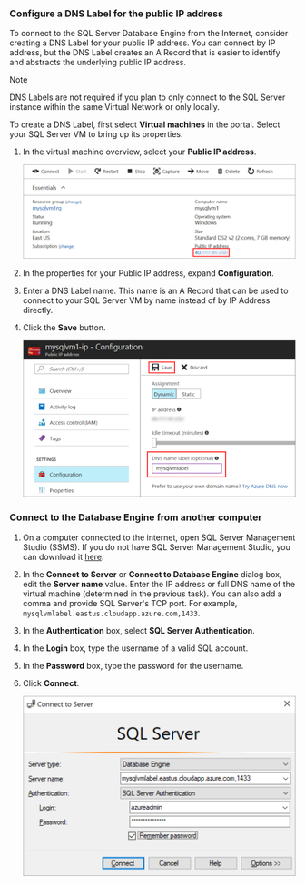 ### Configure a DNS Label for the public IP address

To connect to the SQL Server Database Engine from the Internet, consider creating a DNS Label for your public IP address. You can connect by IP address, but the DNS Label creates an A Record that is easier to identify and abstracts the underlying public IP address.

> [!NOTE]
> DNS Labels are not required if you plan to only connect to the SQL Server instance within the same Virtual Network or only locally.

To create a DNS Label, first select **Virtual machines** in the portal. Select your SQL Server VM to bring up its properties.

1. In the virtual machine overview, select your **Public IP address**.

    ![public ip address](./media/virtual-machines-sql-server-connection-steps/rm-public-ip-address.png)

1. In the properties for your Public IP address, expand **Configuration**.

1. Enter a DNS Label name. This name is an A Record that can be used to connect to your SQL Server VM by name instead of by IP Address directly.

1. Click the **Save** button.

    ![dns label](./media/virtual-machines-sql-server-connection-steps/rm-dns-label.png)

### Connect to the Database Engine from another computer

1. On a computer connected to the internet, open SQL Server Management Studio (SSMS). If you do not have SQL Server Management Studio, you can download it [here](https://docs.microsoft.com/sql/ssms/download-sql-server-management-studio-ssms).

1. In the **Connect to Server** or **Connect to Database Engine** dialog box, edit the **Server name** value. Enter the IP address or full DNS name of the virtual machine (determined in the previous task). You can also add a comma and provide SQL Server's TCP port. For example, `mysqlvmlabel.eastus.cloudapp.azure.com,1433`.

1. In the **Authentication** box, select **SQL Server Authentication**.

1. In the **Login** box, type the username of a valid SQL account.

1. In the **Password** box, type the password for the username.

1. Click **Connect**.

    ![ssms connect](./media/virtual-machines-sql-server-connection-steps/rm-ssms-connect.png)